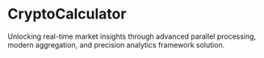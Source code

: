 # CryptoCalculator
Unlocking real-time market insights through advanced parallel processing, modern aggregation, and precision analytics framework solution.
